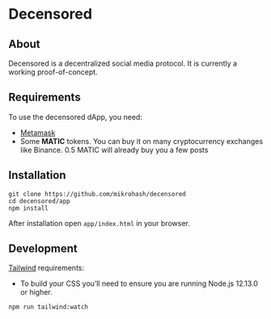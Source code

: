 # Decensored

## About

Decensored is a decentralized social media protocol. It is currently
 a working proof-of-concept.

## Requirements

To use the decensored dApp, you need:
* <a href='https://metamask.io/download' target='_blank'>Metamask</a>
* Some <b>MATIC</b> tokens. You can buy it on many cryptocurrency exchanges like Binance. 0.5 MATIC will already buy you a few posts

## Installation

```
git clone https://github.com/mikrohash/decensored
cd decensored/app
npm install
```

After installation open `app/index.html` in your browser.

## Development

<a href='https://tailwindcss.com/docs/installation' target='_blank'>Tailwind</a> requirements:
* To build your CSS you’ll need to ensure you are running Node.js 12.13.0 or higher.

```
npm run tailwind:watch
```
